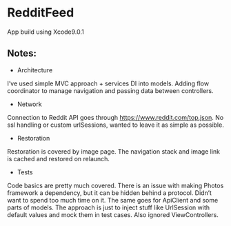 # RedditFeed
App build using Xcode9.0.1 

## Notes:
* Architecture

I’ve used simple MVC approach + services DI into models. Adding flow coordinator to manage navigation and passing data between controllers. 

* Network

Connection to Reddit API goes through https://www.reddit.com/top.json. No ssl handling or custom urlSessions, wanted to leave it as simple as possible.

* Restoration

Restoration is covered by image page. The navigation stack and image link  is cached and restored on relaunch. 

* Tests

Code basics are pretty much covered. There is an issue with making Photos framework a dependency, but it can be hidden behind a protocol. Didn’t want to spend too much time on it. 
The same goes for ApiClient and some parts of models. The approach is just to inject stuff like UrlSession with default values and mock them in test cases. Also ignored ViewControllers.


